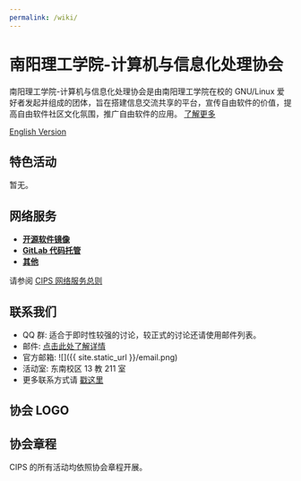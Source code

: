 ```yaml
---
permalink: /wiki/
---
```


# 南阳理工学院-计算机与信息化处理协会

南阳理工学院-计算机与信息化处理协会是由南阳理工学院在校的 GNU/Linux 爱好者发起并组成的团体，旨在搭建信息交流共享的平台，宣传自由软件的价值，提高自由软件社区文化氛围，推广自由软件的应用。
[了解更多](intro.md)

[English Version](intro_english.md)

## 特色活动

<!-- - **[LUG 每周小聚](/wiki/cips/events/weeklyparty):**

  每周末由同学带来的技术分享演讲。

- **[Linux Install Party](/wiki/cips/events/lip):**

  推广和安装 Linux，宣传和鼓励开源和自由软件精神的活动。

- **[Linux 101](/wiki/cips/events/101):**

  帮助新手学习 Linux 的系列活动。

- **[自由软件日](/wiki/cips/events/sfd):**

  在国际自由软件基金会（SFI）的领导下，由自由/开源软件爱好者自发筹集的非盈利性活动。

- **[信息安全大赛](/wiki/cips/events/hackergame):**

  每年秋季学期举办的信息安全竞赛。 -->

暂无。

## 网络服务

- **[开源软件镜像](/wiki/cips/services/mirrors)**
- **[GitLab 代码托管](/wiki/cips/services/gitlab)**
- **[其他](/wiki/cips/services)**

请参阅 [CIPS 网络服务总则](/wiki/cips/services/rules)

## 联系我们

- QQ 群: 适合于即时性较强的讨论，较正式的讨论还请使用邮件列表。
- 邮件: [点击此处了解详情](/wiki/cips/mailinglist)
- 官方邮箱: ![]({{ site.static_url }}/email.png)
- 活动室: 东南校区 13 教 211 室
- 更多联系方式请 [戳这里](/wiki/cips/contact)

## 协会 LOGO

<!-- ![img]({{ site.static_url }}/logo.png) -->

<!-- Designed by Shengyu Zhang on 2018-08-30 -->

## 协会章程

CIPS 的所有活动均依照协会章程开展。
